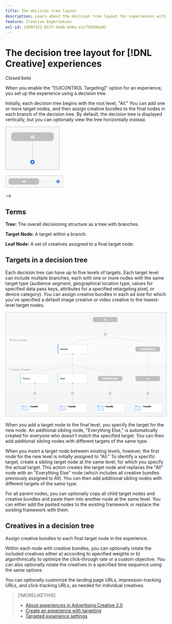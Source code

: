 ```yaml
---
title: The decision tree layout
description: Learn about the decision tree layout for experiences with targeting.
feature: Creative Experiences
exl-id: 1d997422-8177-4a6b-b56a-e1c742b96ad2
---
```

# The decision tree layout for [!DNL Creative] experiences

*Closed beta*

When you enable the "[!UICONTROL Targeting]" option for an experience, you set up the experience using a decision tree.

Initially, each decision tree begins with the root level, "All." You can add one or more target nodes, and then assign creative bundles to the final nodes in each branch of the decision tree. By default, the decision tree is displayed vertically, but you can optionally view the tree horizontally instead.

![Example of a vertical decision tree without targets](/help/creative/assets/experience-decision-tree-no-targets.png "Example of a vertical decision tree without targets")

![Example of a horizontal decision tree without targets](/help/creative/assets/experience-decision-tree-no-targets-horizontal.png "Example of a horizontal decision tree without targets")

<!--
>[!NOTE]
>
>You can optionally assign creative bundles to the root level, without targets. However, the [XXXX workflow](experience-create-no-targeting.md) XXXXX is better XXX.<!-- Explain the diff and why to choose the other option. -->
-->

## Terms

**Tree:** The overall decisioning structure as a tree with branches.

**Target Node:** A target within a branch.

**Leaf Node:** A set of creatives assigned to a final target node.

## Targets in a decision tree

Each decision tree can have up to five levels of targets. Each target level can include multiple branches, each with one or more nodes with the same target type (audience segment, geographical location type, values for specified data pass keys, attributes for a specified retargeting pixel, or device category). You can assign creative bundles in each ad size for which you've specified a default image creative or video creative to the lowest-level target nodes.

![Example of a decision tree with targets](/help/creative/assets/experience-decision-tree.png "Example of a decision tree with targets")

When you add a target node to the final level, you specify the target for the new node. An additional sibling node, "Everything Else," is automatically created for everyone who doesn't match the specified target. You can then add additional sibling nodes with different targets of the same type.

When you insert a target node between existing levels, however, the first node for the new level is initially assigned to "All." To identify a specific target, create a sibling target node at the same level, for which you specify the actual target. This action creates the target node and replaces the "All" node with an "Everything Else" node (which includes all creative bundles previously assigned to All). You can then add additional sibling nodes with different targets of the same type.

For all parent nodes, you can optionally copy all child target nodes and creative bundles and paste them into another node at the same level. You can either add the pasted nodes to the existing framework or replace the existing framework with them.

## Creatives in a decision tree

Assign creative bundles to each final target node in the experience.

Within each node with creative bundles, you can optionally rotate the included creatives either a) according to specified weights or b) algorithmically to optimize the click-through rate or a custom objective. You can also optionally rotate the creatives in a specified time sequence using the same options.

You can optionally customize the landing page URLs, impression-tracking URLs, and click-tracking URLs, as needed for individual creatives. <!-- Not in the UI as of 1/31: For flexible HTML5 creatives, you can customize any of the flexible attributes. -->

>[!MORELIKETHIS]
>
>* [About experiences in Advertising Creative 2.0](experience-about.md)
>* [Create an experience with targeting](/help/creative/experiences/experience-create-targeting.md)
>* [Targeted experience settings](/help/creative/experiences/experience-settings-targeting.md)
